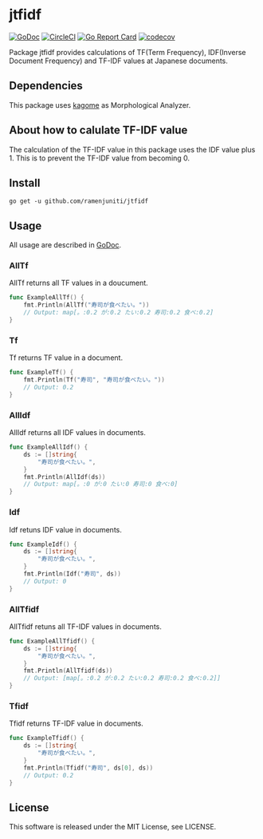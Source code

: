 # jtfidf

[![GoDoc](http://godoc.org/github.com/fabioberger/chrome?status.svg)](https://godoc.org/github.com/ramenjuniti/jtfidf)
[![CircleCI](https://circleci.com/gh/ramenjuniti/jtfidf.svg?style=svg)](https://circleci.com/gh/ramenjuniti/jtfidf)
[![Go Report Card](https://goreportcard.com/badge/github.com/ramenjuniti/jtfidf)](https://goreportcard.com/report/github.com/ramenjuniti/jtfidf)
[![codecov](https://codecov.io/gh/ramenjuniti/jtfidf/branch/master/graph/badge.svg)](https://codecov.io/gh/ramenjuniti/jtfidf)

Package jtfidf provides calculations of TF(Term Frequency), IDF(Inverse Document Frequency) and TF-IDF values at Japanese documents.

## Dependencies

This package uses [kagome](https://github.com/ikawaha/kagome) as Morphological Analyzer.

## About how to calulate TF-IDF value

The calculation of the TF-IDF value in this package uses the IDF value plus 1.
This is to prevent the TF-IDF value from becoming 0.

## Install

```
go get -u github.com/ramenjuniti/jtfidf
```

## Usage

All usage are described in [GoDoc](https://godoc.org/github.com/ramenjuniti/jtfidf).

### AllTf

AllTf returns all TF values in a doucument.

```go
func ExampleAllTf() {
	fmt.Println(AllTf("寿司が食べたい。"))
	// Output: map[。:0.2 が:0.2 たい:0.2 寿司:0.2 食べ:0.2]
}
```

### Tf

Tf returns TF value in a document.

```go
func ExampleTf() {
	fmt.Println(Tf("寿司", "寿司が食べたい。"))
	// Output: 0.2
}
```

### AllIdf

AllIdf returns all IDF values in documents.

```go
func ExampleAllIdf() {
	ds := []string{
		"寿司が食べたい。",
	}
	fmt.Println(AllIdf(ds))
	// Output: map[。:0 が:0 たい:0 寿司:0 食べ:0]
}
```

### Idf

Idf retuns IDF value in documents.

```go
func ExampleIdf() {
	ds := []string{
		"寿司が食べたい。",
	}
	fmt.Println(Idf("寿司", ds))
	// Output: 0
}
```

### AllTfidf

AllTfidf retuns all TF-IDF values in documents.

```go
func ExampleAllTfidf() {
	ds := []string{
		"寿司が食べたい。",
	}
	fmt.Println(AllTfidf(ds))
	// Output: [map[。:0.2 が:0.2 たい:0.2 寿司:0.2 食べ:0.2]]
}
```

### Tfidf

Tfidf returns TF-IDF value in documents.

```go
func ExampleTfidf() {
	ds := []string{
		"寿司が食べたい。",
	}
	fmt.Println(Tfidf("寿司", ds[0], ds))
	// Output: 0.2
}
```

## License

This software is released under the MIT License, see LICENSE.
